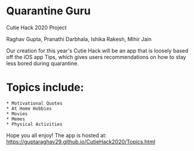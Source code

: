 
# Quarantine Guru
Cutie Hack 2020 Project

Raghav Gupta, Pranathi Darbhala, Ishika Rakesh, Mihir Jain

Our creation for this year's Cutie Hack will be an app that is loosely based off the iOS app Tips, which gives  users recommendations on how to stay less bored during quarantine.

 # Topics include:
    * Motivational Quotes
    * At Home Hobbies
    * Movies
    * Memes
    * Physical Activities

Hope you all enjoy! The app is hosted at: https://guptaraghav29.github.io/CutieHack2020/Topics.html

